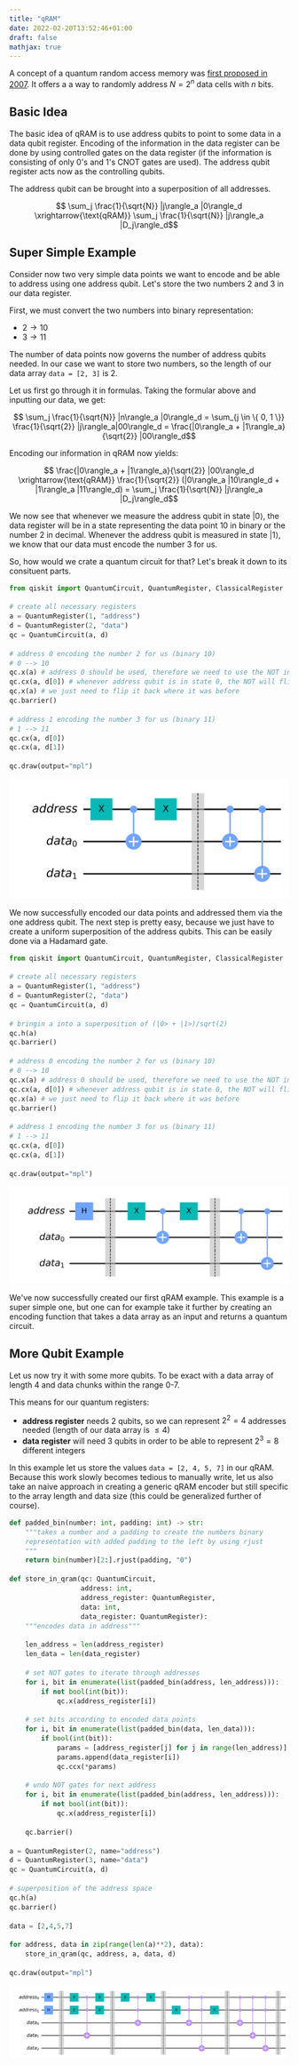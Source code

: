 ```yaml
---
title: "qRAM"
date: 2022-02-20T13:52:46+01:00
draft: false
mathjax: true
---
```


A concept of a quantum random access memory was [first proposed in 2007](https://arxiv.org/pdf/0708.1879.pdf). It offers a a way to randomly address $N=2^n$ data cells with $n$ bits.

## Basic Idea

The basic idea of qRAM is to use address qubits to point to some data in a data qubit register. Encoding of the information in the data register can be done by using controlled gates on the data register (if the information is consisting of only 0's and 1's CNOT gates are used). The address qubit register acts now as the controlling qubits.

The address qubit can be brought into a superposition of all addresses.

$$ \sum_j \frac{1}{\sqrt{N}} |j\rangle_a |0\rangle_d \xrightarrow{\text{qRAM}} \sum_j \frac{1}{\sqrt{N}} |j\rangle_a |D_j\rangle_d$$

## Super Simple Example

Consider now two very simple data points we want to encode and be able to address using one address qubit. Let's store the two numbers 2 and 3 in our data register.

First, we must convert the two numbers into binary representation:

- $2 \rightarrow 10$
- $3 \rightarrow 11$

The number of data points now governs the number of address qubits needed. In our case we want to store two numbers, so the length of our data array `data = [2, 3]` is 2.

Let us first go through it in formulas. Taking the formular above and inputting our data, we get:

$$  \sum_j \frac{1}{\sqrt{N}} |n\rangle_a |0\rangle_d = \sum_{j \in \{ 0, 1 \}} \frac{1}{\sqrt{2}} |j\rangle_a|00\rangle_d = \frac{|0\rangle_a + |1\rangle_a}{\sqrt{2}} |00\rangle_d$$

Encoding our information in qRAM now yields:

$$ \frac{|0\rangle_a + |1\rangle_a}{\sqrt{2}} |00\rangle_d \xrightarrow{\text{qRAM}} \frac{1}{\sqrt{2}} (|0\rangle_a |10\rangle_d + |1\rangle_a |11\rangle_d) = \sum_j \frac{1}{\sqrt{N}} |j\rangle_a |D_j\rangle_d$$

We now see that whenever we measure the address qubit in state $|0\rangle$, the data register will be in a state representing the data point 10 in binary or the number 2 in decimal. Whenever the address qubit is measured in state $|1\rangle$, we know that our data must encode the number 3 for us.

So, how would we crate a quantum circuit for that? Let's break it down to its consituent parts.

```python
from qiskit import QuantumCircuit, QuantumRegister, ClassicalRegister

# create all necessary registers
a = QuantumRegister(1, "address")
d = QuantumRegister(2, "data")
qc = QuantumCircuit(a, d)

# address 0 encoding the number 2 for us (binary 10)
# 0 --> 10
qc.x(a) # address 0 should be used, therefore we need to use the NOT in order to have an effect when using the CNOT gate
qc.cx(a, d[0]) # whenever address qubit is in state 0, the NOT will flip it to 1 and this will trigger the CNOT to encode 10 for us (data0 = 1, data1 = 0)
qc.x(a) # we just need to flip it back where it was before
qc.barrier()

# address 1 encoding the number 3 for us (binary 11)
# 1 --> 11
qc.cx(a, d[0])
qc.cx(a, d[1])

qc.draw(output="mpl")
```

![encoding of the data to the qRAM, this is almost the whole circuit for this qRAM example](/img/qram/qram-1.svg)

We now successfully encoded our data points and addressed them via the one address qubit. The next step is pretty easy, because we just have to create a uniform superposition of the address qubits. This can be easily done via a Hadamard gate.

```python
from qiskit import QuantumCircuit, QuantumRegister, ClassicalRegister

# create all necessary registers
a = QuantumRegister(1, "address")
d = QuantumRegister(2, "data")
qc = QuantumCircuit(a, d)

# bringin a into a superposition of (|0> + |1>)/sqrt(2)
qc.h(a)
qc.barrier()

# address 0 encoding the number 2 for us (binary 10)
# 0 --> 10
qc.x(a) # address 0 should be used, therefore we need to use the NOT in order to have an effect when using the CNOT gate
qc.cx(a, d[0]) # whenever address qubit is in state 0, the NOT will flip it to 1 and this will trigger the CNOT to encode 10 for us (data0 = 1, data1 = 0)
qc.x(a) # we just need to flip it back where it was before
qc.barrier()

# address 1 encoding the number 3 for us (binary 11)
# 1 --> 11
qc.cx(a, d[0])
qc.cx(a, d[1])

qc.draw(output="mpl")
```

![whole qRAM super simple example circuit](/img/qram/qram-2.svg)

We've now successfully created our first qRAM example. This example is a super simple one, but one can for example take it further by creating an encoding function that takes a data array as an input and returns a quantum circuit.

## More Qubit Example

Let us now try it with some more qubits. To be exact with a data array of length 4 and data chunks within the range 0-7.

This means for our quantum registers:

- **address register** needs 2 qubits, so we can represent $2^2 = 4$ addresses needed (length of our data array is $\leq 4$)
- **data register** will need 3 qubits in order to be able to represent $2^3=8$ different integers

In this example let us store the values `data = [2, 4, 5, 7]` in our qRAM. Because this work slowly becomes tedious to manually write, let us also take an naive approach in creating a generic qRAM encoder but still specific to the array length and data size (this could be generalized further of course).

```python
def padded_bin(number: int, padding: int) -> str:
    """takes a number and a padding to create the numbers binary
    representation with added padding to the left by using rjust
    """
    return bin(number)[2:].rjust(padding, "0")

def store_in_qram(qc: QuantumCircuit,
                  address: int, 
                  address_register: QuantumRegister, 
                  data: int, 
                  data_register: QuantumRegister):
    """encodes data in address"""
    
    len_address = len(address_register)
    len_data = len(data_register)
    
    # set NOT gates to iterate through addresses
    for i, bit in enumerate(list(padded_bin(address, len_address))):
        if not bool(int(bit)):
            qc.x(address_register[i])    

    # set bits according to encoded data points 
    for i, bit in enumerate(list(padded_bin(data, len_data))):
        if bool(int(bit)):
            params = [address_register[j] for j in range(len_address)]
            params.append(data_register[i])
            qc.ccx(*params)
            
    # undo NOT gates for next address  
    for i, bit in enumerate(list(padded_bin(address, len_address))):
        if not bool(int(bit)):
            qc.x(address_register[i])
    
    qc.barrier()

a = QuantumRegister(2, name="address")
d = QuantumRegister(3, name="data")
qc = QuantumCircuit(a, d)

# superposition of the address space
qc.h(a)
qc.barrier()

data = [2,4,5,7]

for address, data in zip(range(len(a)**2), data):
    store_in_qram(qc, address, a, data, d)

qc.draw(output="mpl")
```

![encoding information in qRAM](/img/qram/qram-3.svg)